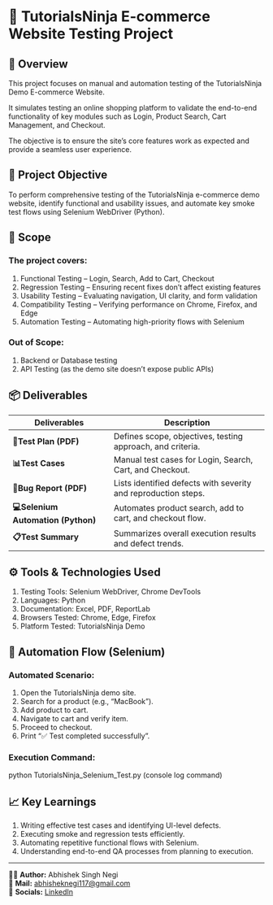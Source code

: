 # 🛒 TutorialsNinja E-commerce Website Testing Project
## 📖 Overview

This project focuses on manual and automation testing of the TutorialsNinja Demo E-commerce Website.

It simulates testing an online shopping platform to validate the end-to-end functionality of key modules such as Login, Product Search, Cart Management, and Checkout.

The objective is to ensure the site’s core features work as expected and provide a seamless user experience.

## 🎯 Project Objective

To perform comprehensive testing of the TutorialsNinja e-commerce demo website, identify functional and usability issues, and automate key smoke test flows using Selenium WebDriver (Python).

## 🧩 Scope

### The project covers:

1. Functional Testing – Login, Search, Add to Cart, Checkout
2. Regression Testing – Ensuring recent fixes don’t affect existing features
3. Usability Testing – Evaluating navigation, UI clarity, and form validation
4. Compatibility Testing – Verifying performance on Chrome, Firefox, and Edge
5. Automation Testing – Automating high-priority flows with Selenium

### Out of Scope: 
1. Backend or Database testing
2. API Testing (as the demo site doesn’t expose public APIs)

## 📦 Deliverables

| Deliverables                      | Description                                                    |
| -------------------------------- | -------------------------------------------------------------- |
| **🧾Test Plan (PDF)**              | Defines scope, objectives, testing approach, and criteria.     |
| **📊Test Cases**                   | Manual test cases for Login, Search, Cart, and Checkout.       |
| **🐞Bug Report (PDF)**             | Lists identified defects with severity and reproduction steps. |
| **💻Selenium Automation (Python)** | Automates product search, add to cart, and checkout flow.      |
| **📋Test Summary**                 | Summarizes overall execution results and defect trends.        |

## ⚙️ Tools & Technologies Used

1. Testing Tools: Selenium WebDriver, Chrome DevTools
2. Languages: Python
3. Documentation: Excel, PDF, ReportLab
4. Browsers Tested: Chrome, Edge, Firefox
5. Platform Tested: TutorialsNinja Demo

## 🚀 Automation Flow (Selenium)

### Automated Scenario:

1. Open the TutorialsNinja demo site.
2. Search for a product (e.g., “MacBook”).
3. Add product to cart.
4. Navigate to cart and verify item.
5. Proceed to checkout.
6. Print “✅ Test completed successfully”.

### Execution Command:

python TutorialsNinja_Selenium_Test.py (console log command)

## 📈 Key Learnings

1. Writing effective test cases and identifying UI-level defects.
2. Executing smoke and regression tests efficiently.
3. Automating repetitive functional flows with Selenium.
4. Understanding end-to-end QA processes from planning to execution.

---

👨‍💻 **Author:** Abhishek Singh Negi  
📧 **Mail:** [abhisheknegi117@gmail.com](abhisheknegi117@gmail.com)  
🔗 **Socials:** [LinkedIn](https://www.linkedin.com/in/abhishek-singh-negi-07826717a/?profileId=ACoAACpljZwBBhgeIMtvXCQxs2UKWL_Fxb4T9NQ)
